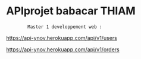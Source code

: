 # APIprojet babacar THIAM 

            Master 1 developpement web :

https://api-ynov.herokuapp.com/api/v1/users

https://api-ynov.herokuapp.com/api/v1/orders

